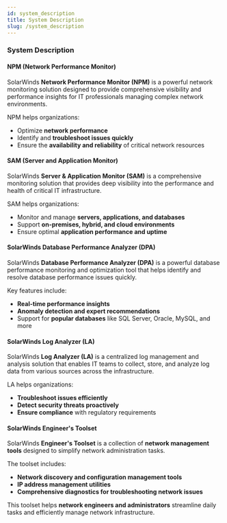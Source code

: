 ```yaml
---
id: system_description
title: System Description
slug: /system_description
---
```


### **System Description**  

#### **NPM (Network Performance Monitor)**  
SolarWinds **Network Performance Monitor (NPM)** is a powerful network monitoring solution designed to provide comprehensive visibility and performance insights for IT professionals managing complex network environments.  

NPM helps organizations:  
- Optimize **network performance**  
- Identify and **troubleshoot issues quickly**  
- Ensure the **availability and reliability** of critical network resources  

#### **SAM (Server and Application Monitor)**  
SolarWinds **Server & Application Monitor (SAM)** is a comprehensive monitoring solution that provides deep visibility into the performance and health of critical IT infrastructure.  

SAM helps organizations:  
- Monitor and manage **servers, applications, and databases**  
- Support **on-premises, hybrid, and cloud environments**  
- Ensure optimal **application performance and uptime**  

#### **SolarWinds Database Performance Analyzer (DPA)**  
SolarWinds **Database Performance Analyzer (DPA)** is a powerful database performance monitoring and optimization tool that helps identify and resolve database performance issues quickly.  

Key features include:  
- **Real-time performance insights**  
- **Anomaly detection and expert recommendations**  
- Support for **popular databases** like SQL Server, Oracle, MySQL, and more  

#### **SolarWinds Log Analyzer (LA)**  
SolarWinds **Log Analyzer (LA)** is a centralized log management and analysis solution that enables IT teams to collect, store, and analyze log data from various sources across the infrastructure.  

LA helps organizations:  
- **Troubleshoot issues efficiently**  
- **Detect security threats proactively**  
- **Ensure compliance** with regulatory requirements  

#### **SolarWinds Engineer's Toolset**  
SolarWinds **Engineer's Toolset** is a collection of **network management tools** designed to simplify network administration tasks.  

The toolset includes:  
- **Network discovery and configuration management tools**  
- **IP address management utilities**  
- **Comprehensive diagnostics for troubleshooting network issues**  

This toolset helps **network engineers and administrators** streamline daily tasks and efficiently manage network infrastructure.